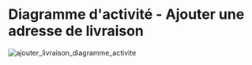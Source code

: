 # Diagramme d'activité - Ajouter une adresse de livraison

![ajouter_livraison_diagramme_activite](https://user-images.githubusercontent.com/22112666/74383082-d3408e80-4dee-11ea-9bdf-71cbe77ac310.png)

